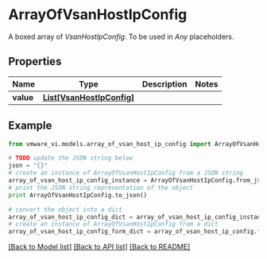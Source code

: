 # ArrayOfVsanHostIpConfig

A boxed array of *VsanHostIpConfig*. To be used in *Any* placeholders. 

## Properties
Name | Type | Description | Notes
------------ | ------------- | ------------- | -------------
**value** | [**List[VsanHostIpConfig]**](VsanHostIpConfig.md) |  | 

## Example

```python
from vmware_vi.models.array_of_vsan_host_ip_config import ArrayOfVsanHostIpConfig

# TODO update the JSON string below
json = "{}"
# create an instance of ArrayOfVsanHostIpConfig from a JSON string
array_of_vsan_host_ip_config_instance = ArrayOfVsanHostIpConfig.from_json(json)
# print the JSON string representation of the object
print ArrayOfVsanHostIpConfig.to_json()

# convert the object into a dict
array_of_vsan_host_ip_config_dict = array_of_vsan_host_ip_config_instance.to_dict()
# create an instance of ArrayOfVsanHostIpConfig from a dict
array_of_vsan_host_ip_config_form_dict = array_of_vsan_host_ip_config.from_dict(array_of_vsan_host_ip_config_dict)
```
[[Back to Model list]](../README.md#documentation-for-models) [[Back to API list]](../README.md#documentation-for-api-endpoints) [[Back to README]](../README.md)


